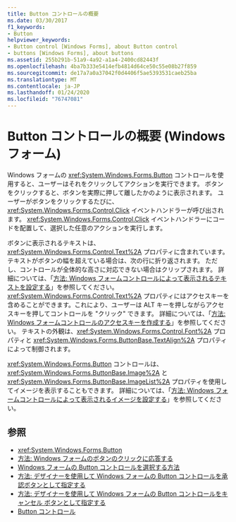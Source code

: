 ```yaml
---
title: Button コントロールの概要
ms.date: 03/30/2017
f1_keywords:
- Button
helpviewer_keywords:
- Button control [Windows Forms], about Button control
- buttons [Windows Forms], about buttons
ms.assetid: 255b291b-51a9-4a92-a1a4-2400cd82443f
ms.openlocfilehash: 4ba7b333e5414efb4814d64ce50c55e08b27f859
ms.sourcegitcommit: de17a7a0a37042f0d4406f5ae5393531caeb25ba
ms.translationtype: MT
ms.contentlocale: ja-JP
ms.lasthandoff: 01/24/2020
ms.locfileid: "76747081"
---
```

# <a name="button-control-overview-windows-forms"></a>Button コントロールの概要 (Windows フォーム)
Windows フォームの <xref:System.Windows.Forms.Button> コントロールを使用すると、ユーザーはそれをクリックしてアクションを実行できます。 ボタンをクリックすると、ボタンを実際に押して離したかのように表示されます。 ユーザーがボタンをクリックするたびに、<xref:System.Windows.Forms.Control.Click> イベントハンドラーが呼び出されます。 <xref:System.Windows.Forms.Control.Click> イベントハンドラーにコードを配置して、選択した任意のアクションを実行します。  
  
 ボタンに表示されるテキストは、<xref:System.Windows.Forms.Control.Text%2A> プロパティに含まれています。 テキストがボタンの幅を超えている場合は、次の行に折り返されます。 ただし、コントロールが全体的な高さに対応できない場合はクリップされます。 詳細については、「[方法: Windows フォームコントロールによって表示されるテキストを設定する](how-to-set-the-text-displayed-by-a-windows-forms-control.md)」を参照してください。 <xref:System.Windows.Forms.Control.Text%2A> プロパティにはアクセスキーを含めることができます。これにより、ユーザーは ALT キーを押しながらアクセスキーを押してコントロールを "クリック" できます。 詳細については、「[方法: Windows フォームコントロールのアクセスキーを作成する](how-to-create-access-keys-for-windows-forms-controls.md)」を参照してください。 テキストの外観は、<xref:System.Windows.Forms.Control.Font%2A> プロパティと <xref:System.Windows.Forms.ButtonBase.TextAlign%2A> プロパティによって制御されます。  
  
 <xref:System.Windows.Forms.Button> コントロールは、<xref:System.Windows.Forms.ButtonBase.Image%2A> と <xref:System.Windows.Forms.ButtonBase.ImageList%2A> プロパティを使用してイメージを表示することもできます。 詳細については、「[方法: Windows フォームコントロールによって表示されるイメージを設定する](how-to-set-the-image-displayed-by-a-windows-forms-control.md)」を参照してください。  
  
## <a name="see-also"></a>参照

- <xref:System.Windows.Forms.Button>
- [方法: Windows フォームのボタンのクリックに応答する](how-to-respond-to-windows-forms-button-clicks.md)
- [Windows フォームの Button コントロールを選択する方法](ways-to-select-a-windows-forms-button-control.md)
- [方法: デザイナーを使用して Windows フォームの Button コントロールを承認ボタンとして指定する](designate-a-wf-button-as-the-accept-button-using-the-designer.md)
- [方法: デザイナーを使用して Windows フォームの Button コントロールをキャンセル ボタンとして指定する](designate-a-wf-button-as-the-cancel-button-using-the-designer.md)
- [Button コントロール](button-control-windows-forms.md)
